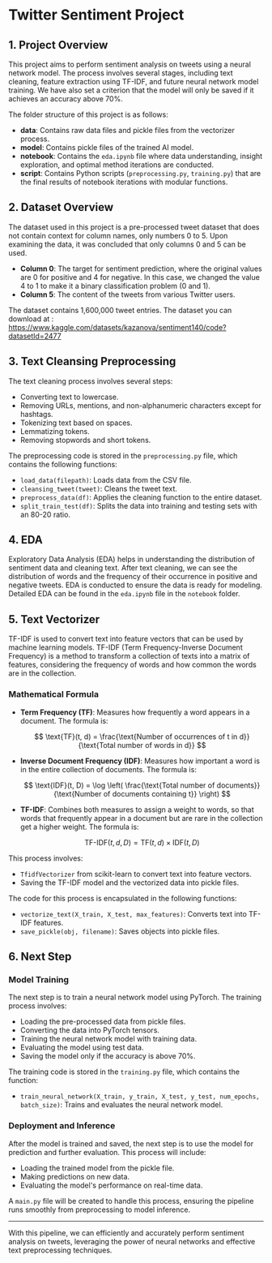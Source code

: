 # Twitter Sentiment Project

## 1. Project Overview

This project aims to perform sentiment analysis on tweets using a neural network model. The process involves several stages, including text cleaning, feature extraction using TF-IDF, and future neural network model training. We have also set a criterion that the model will only be saved if it achieves an accuracy above 70%.

The folder structure of this project is as follows:

- **data**: Contains raw data files and pickle files from the vectorizer process.
- **model**: Contains pickle files of the trained AI model.
- **notebook**: Contains the `eda.ipynb` file where data understanding, insight exploration, and optimal method iterations are conducted.
- **script**: Contains Python scripts (`preprocessing.py`, `training.py`) that are the final results of notebook iterations with modular functions.

## 2. Dataset Overview

The dataset used in this project is a pre-processed tweet dataset that does not contain context for column names, only numbers 0 to 5. Upon examining the data, it was concluded that only columns 0 and 5 can be used.

- **Column 0**: The target for sentiment prediction, where the original values are 0 for positive and 4 for negative. In this case, we changed the value 4 to 1 to make it a binary classification problem (0 and 1).
- **Column 5**: The content of the tweets from various Twitter users.

The dataset contains 1,600,000 tweet entries.
The dataset you can download at : https://www.kaggle.com/datasets/kazanova/sentiment140/code?datasetId=2477


## 3. Text Cleansing Preprocessing

The text cleaning process involves several steps:
- Converting text to lowercase.
- Removing URLs, mentions, and non-alphanumeric characters except for hashtags.
- Tokenizing text based on spaces.
- Lemmatizing tokens.
- Removing stopwords and short tokens.

The preprocessing code is stored in the `preprocessing.py` file, which contains the following functions:
- `load_data(filepath)`: Loads data from the CSV file.
- `cleansing_tweet(tweet)`: Cleans the tweet text.
- `preprocess_data(df)`: Applies the cleaning function to the entire dataset.
- `split_train_test(df)`: Splits the data into training and testing sets with an 80-20 ratio.

## 4. EDA

Exploratory Data Analysis (EDA) helps in understanding the distribution of sentiment data and cleaning text. After text cleaning, we can see the distribution of words and the frequency of their occurrence in positive and negative tweets. EDA is conducted to ensure the data is ready for modeling. Detailed EDA can be found in the `eda.ipynb` file in the `notebook` folder.

## 5. Text Vectorizer

TF-IDF is used to convert text into feature vectors that can be used by machine learning models. TF-IDF (Term Frequency-Inverse Document Frequency) is a method to transform a collection of texts into a matrix of features, considering the frequency of words and how common the words are in the collection.

### Mathematical Formula

- **Term Frequency (TF)**: Measures how frequently a word appears in a document. The formula is:

  $$
  \text{TF}(t, d) = \frac{\text{Number of occurrences of t in d}}{\text{Total number of words in d}}
  $$

- **Inverse Document Frequency (IDF)**: Measures how important a word is in the entire collection of documents. The formula is:

  $$
  \text{IDF}(t, D) = \log \left( \frac{\text{Total number of documents}}{\text{Number of documents containing t}} \right)
  $$

- **TF-IDF**: Combines both measures to assign a weight to words, so that words that frequently appear in a document but are rare in the collection get a higher weight. The formula is:

  $$
  \text{TF-IDF}(t, d, D) = \text{TF}(t, d) \times \text{IDF}(t, D)
  $$

This process involves:
- `TfidfVectorizer` from scikit-learn to convert text into feature vectors.
- Saving the TF-IDF model and the vectorized data into pickle files.

The code for this process is encapsulated in the following functions:
- `vectorize_text(X_train, X_test, max_features)`: Converts text into TF-IDF features.
- `save_pickle(obj, filename)`: Saves objects into pickle files.

## 6. Next Step

### Model Training

The next step is to train a neural network model using PyTorch. The training process involves:
- Loading the pre-processed data from pickle files.
- Converting the data into PyTorch tensors.
- Training the neural network model with training data.
- Evaluating the model using test data.
- Saving the model only if the accuracy is above 70%.

The training code is stored in the `training.py` file, which contains the function:
- `train_neural_network(X_train, y_train, X_test, y_test, num_epochs, batch_size)`: Trains and evaluates the neural network model.

### Deployment and Inference

After the model is trained and saved, the next step is to use the model for prediction and further evaluation. This process will include:
- Loading the trained model from the pickle file.
- Making predictions on new data.
- Evaluating the model's performance on real-time data.

A `main.py` file will be created to handle this process, ensuring the pipeline runs smoothly from preprocessing to model inference.

---

With this pipeline, we can efficiently and accurately perform sentiment analysis on tweets, leveraging the power of neural networks and effective text preprocessing techniques.

